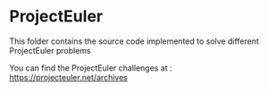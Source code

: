 # ProjectEuler
This folder contains the source code implemented to solve different ProjectEuler problems

You can find the ProjectEuler challenges at : https://projecteuler.net/archives
